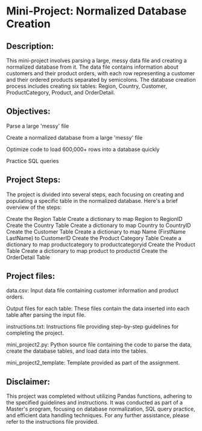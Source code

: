 # Mini-Project: Normalized Database Creation

## Description:
This mini-project involves parsing a large, messy data file and creating a normalized database from it. The data file contains information about customers and their product orders, with each row representing a customer and their ordered products 
separated by semicolons. The database creation process includes creating six tables: Region, Country, Customer, ProductCategory, Product, and OrderDetail.

## Objectives:
Parse a large 'messy' file

Create a normalized database from a large 'messy' file

Optimize code to load 600,000+ rows into a database quickly

Practice SQL queries

## Project Steps:
The project is divided into several steps, each focusing on creating and populating a specific table in the normalized database. Here's a brief overview of the steps:

Create the Region Table
Create a dictionary to map Region to RegionID
Create the Country Table
Create a dictionary to map Country to CountryID
Create the Customer Table
Create a dictionary to map Name (FirstName LastName) to CustomerID
Create the Product Category Table
Create a dictionary to map productcategory to productcategoryid
Create the Product Table
Create a dictionary to map product to productid
Create the OrderDetail Table

## Project files:

data.csv: Input data file containing customer information and product orders.

Output files for each table: These files contain the data inserted into each table after parsing the input file.

instructions.txt: Instructions file providing step-by-step guidelines for completing the project.

mini_project2.py: Python source file containing the code to parse the data, create the database tables, and load data into the tables.

mini_project2_template: Template provided as part of the assignment.

## Disclaimer:
This project was completed without utilizing Pandas functions, adhering to the specified guidelines and instructions. It was conducted as part of a Master's program, focusing on database normalization, SQL query practice, and 
efficient data handling techniques. For any further assistance, please refer to the instructions file provided.


